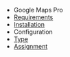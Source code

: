 - Google Maps Pro
- [Requirements](GoogleMapsPro/requirements.md)
- [Installation](GoogleMapsPro/installation.md) 
- Configuration
 - [Type](GoogleMapsPro/configuration_type.md)
 - [Assignment](GoogleMapsPro/configuration_assignment.md)